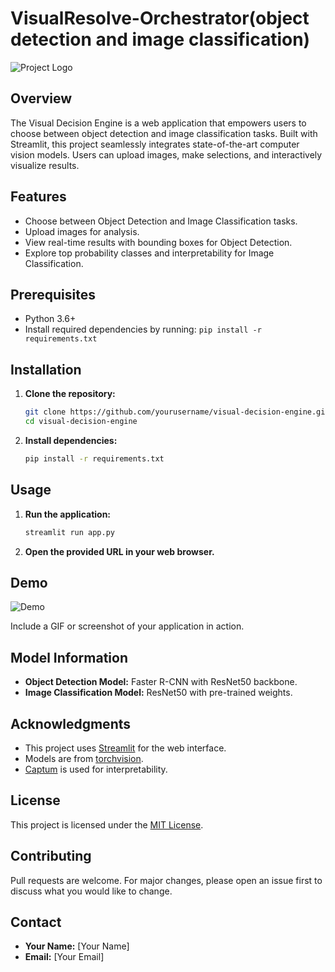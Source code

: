 # VisualResolve-Orchestrator(object detection and image classification)

![Project Logo](link_to_your_logo_image)

## Overview

The Visual Decision Engine is a web application that empowers users to choose between object detection and image classification tasks. Built with Streamlit, this project seamlessly integrates state-of-the-art computer vision models. Users can upload images, make selections, and interactively visualize results.

## Features

- Choose between Object Detection and Image Classification tasks.
- Upload images for analysis.
- View real-time results with bounding boxes for Object Detection.
- Explore top probability classes and interpretability for Image Classification.

## Prerequisites

- Python 3.6+
- Install required dependencies by running: `pip install -r requirements.txt`

## Installation

1. **Clone the repository:**

    ```bash
    git clone https://github.com/yourusername/visual-decision-engine.git
    cd visual-decision-engine
    ```

2. **Install dependencies:**

    ```bash
    pip install -r requirements.txt
    ```

## Usage

1. **Run the application:**

    ```bash
    streamlit run app.py
    ```

2. **Open the provided URL in your web browser.**

## Demo

![Demo](https://github.com/Shyamsurya-99/VisualResolve-Orchestrator/assets/110275462/23d6cdc4-21af-436e-b72f-4823e7e8fef2)


Include a GIF or screenshot of your application in action.

## Model Information

- **Object Detection Model:** Faster R-CNN with ResNet50 backbone.
- **Image Classification Model:** ResNet50 with pre-trained weights.

## Acknowledgments

- This project uses [Streamlit](https://streamlit.io/) for the web interface.
- Models are from [torchvision](https://pytorch.org/vision/stable/index.html).
- [Captum](https://captum.ai/) is used for interpretability.

## License

This project is licensed under the [MIT License](LICENSE).

## Contributing

Pull requests are welcome. For major changes, please open an issue first to discuss what you would like to change.

## Contact

- **Your Name:** [Your Name]
- **Email:** [Your Email]
